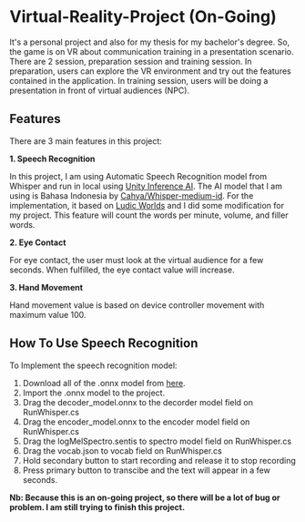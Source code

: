 # Virtual-Reality-Project (On-Going)
It's a personal project and also for my thesis for my bachelor's degree. So, the game is on VR about communication training in a presentation scenario.
There are 2 session, preparation session and training session. In preparation, users can explore the VR environment and try out the features contained in the application. In training session, users will be doing a presentation in front of virtual audiences (NPC). 

<h2>Features</h2>
There are 3 main features in this project:

<b>1. Speech Recognition</b>

In this project, I am using Automatic Speech Recognition model from Whisper and run in local using <a href="https://huggingface.co/unity/inference-engine-whisper-tiny">Unity Inference AI</a>. The AI model that I am using is Bahasa Indonesia by <a href="https://huggingface.co/cahya/whisper-medium-id">Cahya/Whisper-medium-id</a>. For the implementation, it based on <a href="https://www.patreon.com/posts/project-source-107788463">Ludic Worlds</a> and I did some modification for my project. This feature will count the words per minute, volume, and filler words.

<b>2. Eye Contact</b>

For eye contact, the user must look at the virtual audience for a few seconds. When fulfilled, the eye contact value will increase.

<b>3. Hand Movement</b>

Hand movement value is based on device controller movement with maximum value 100.

<h2>How To Use Speech Recognition</h2>
To Implement the speech recognition model:

1. Download all of the .onnx model from <a href="https://drive.google.com/drive/folders/1Pfht0hF1S8TaZ4XhocEWLq2CBLTIA3Y3?usp=sharing">here</a>.
2. Import the .onnx model to the project.
3. Drag the decoder_model.onnx to the decorder model field on RunWhisper.cs
4. Drag the encoder_model.onnx to the encoder model field on RunWhisper.cs
5. Drag the logMelSpectro.sentis to spectro model field on RunWhisper.cs
6. Drag the vocab.json to vocab field on RunWhisper.cs
7. Hold secondary button to start recording and release it to stop recording
8. Press primary button to transcibe and the text will appear in a few seconds.

<b>Nb: Because this is an on-going project, so there will be a lot of bug or problem. I am still trying to finish this project.</b>
